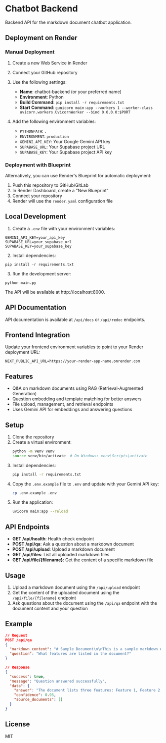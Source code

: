 # Chatbot Backend

Backend API for the markdown document chatbot application.

## Deployment on Render

### Manual Deployment

1. Create a new Web Service in Render
2. Connect your GitHub repository
3. Use the following settings:
   - **Name**: chatbot-backend (or your preferred name)
   - **Environment**: Python
   - **Build Command**: `pip install -r requirements.txt`
   - **Start Command**: `gunicorn main:app --workers 1 --worker-class uvicorn.workers.UvicornWorker --bind 0.0.0.0:$PORT`

4. Add the following environment variables:
   - `PYTHONPATH`: `.`
   - `ENVIRONMENT`: `production`
   - `GEMINI_API_KEY`: Your Google Gemini API key
   - `SUPABASE_URL`: Your Supabase project URL
   - `SUPABASE_KEY`: Your Supabase project API key

### Deployment with Blueprint

Alternatively, you can use Render's Blueprint for automatic deployment:

1. Push this repository to GitHub/GitLab
2. In Render Dashboard, create a "New Blueprint"
3. Connect your repository
4. Render will use the `render.yaml` configuration file

## Local Development

1. Create a `.env` file with your environment variables:
```
GEMINI_API_KEY=your_api_key
SUPABASE_URL=your_supabase_url
SUPABASE_KEY=your_supabase_key
```

2. Install dependencies:
```
pip install -r requirements.txt
```

3. Run the development server:
```
python main.py
```

The API will be available at http://localhost:8000.

## API Documentation

API documentation is available at `/api/docs` or `/api/redoc` endpoints.

## Frontend Integration

Update your frontend environment variables to point to your Render deployment URL:

```
NEXT_PUBLIC_API_URL=https://your-render-app-name.onrender.com
```

## Features

- Q&A on markdown documents using RAG (Retrieval-Augmented Generation)
- Question embedding and template matching for better answers
- File upload, management, and retrieval endpoints
- Uses Gemini API for embeddings and answering questions

## Setup

1. Clone the repository
2. Create a virtual environment:
   ```bash
   python -m venv venv
   source venv/bin/activate  # On Windows: venv\Scripts\activate
   ```
3. Install dependencies:
   ```bash
   pip install -r requirements.txt
   ```
4. Copy the `.env.example` file to `.env` and update with your Gemini API key:
   ```bash
   cp .env.example .env
   ```
5. Run the application:
   ```bash
   uvicorn main:app --reload
   ```

## API Endpoints

- **GET /api/health**: Health check endpoint
- **POST /api/qa**: Ask a question about a markdown document
- **POST /api/upload**: Upload a markdown document
- **GET /api/files**: List all uploaded markdown files
- **GET /api/file/{filename}**: Get the content of a specific markdown file

## Usage

1. Upload a markdown document using the `/api/upload` endpoint
2. Get the content of the uploaded document using the `/api/file/{filename}` endpoint
3. Ask questions about the document using the `/api/qa` endpoint with the document content and your question

## Example

```json
// Request
POST /api/qa
{
  "markdown_content": "# Sample Document\n\nThis is a sample markdown document.\n\n## Features\n\n- Feature 1\n- Feature 2\n- Feature 3",
  "question": "What features are listed in the document?"
}

// Response
{
  "success": true,
  "message": "Question answered successfully",
  "data": {
    "answer": "The document lists three features: Feature 1, Feature 2, and Feature 3.",
    "confidence": 0.95,
    "source_documents": []
  }
}
```

## License

MIT 